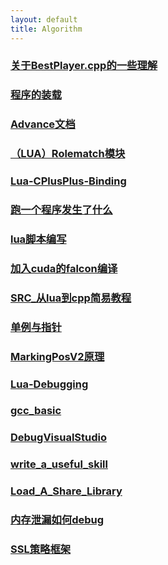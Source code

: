```yaml
---
layout: default 
title: Algorithm
---
```

### [关于BestPlayer.cpp的一些理解](关于BestPlayer.cpp的一些理解)
### [程序的装载](程序的装载)
### [Advance文档](Advance文档)
### [（LUA）Rolematch模块](（LUA）Rolematch模块)
### [Lua-CPlusPlus-Binding](Lua-CPlusPlus-Binding)
### [跑一个程序发生了什么](跑一个程序发生了什么)
### [lua脚本编写](lua脚本编写)
### [加入cuda的falcon编译](加入cuda的falcon编译)
### [SRC_从lua到cpp简易教程](SRC_从lua到cpp简易教程)
### [单例与指针](单例与指针)
### [MarkingPosV2原理](MarkingPosV2原理)
### [Lua-Debugging](Lua-Debugging)
### [gcc_basic](gcc_basic)
### [DebugVisualStudio](DebugVisualStudio)
### [write_a_useful_skill](write_a_useful_skill)
### [Load_A_Share_Library](Load_A_Share_Library)
### [内存泄漏如何debug](内存泄漏如何debug)
### [SSL策略框架](SSL策略框架)
